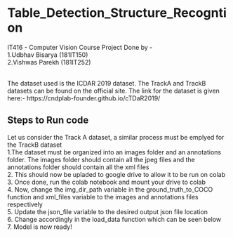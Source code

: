 # Table_Detection_Structure_Recogntion
IT416 - Computer Vision Course Project
Done by - 
<br />
1.Udbhav Bisarya (181IT150)<br />
2.Vishwas Parekh (181IT252)

<br />
The dataset used is the ICDAR 2019 dataset. The TrackA and TrackB datasets can be found on the official site. The link for the dataset is given here:-  https://cndplab-founder.github.io/cTDaR2019/

## Steps to Run code
Let us consider the Track A dataset, a similar process must be emplyed for the TrackB dataset
<br />
1.The dataset must be organized into an images folder and an annotations folder. The images folder should contain all the jpeg files and the annotations folder should contain all the xml files<br />
2. This should now be upladed to google drive to allow it to be run on colab<br />
3. Once done, run the colab notebook and mount your drive to colab<br />
4. Now, change the img_dir_path variable in the ground_truth_to_COCO function and xml_files variable to the images and annotations files respectively<br />
5. Update the json_file variable to the desired output json file location<br />
6. Change accordingly in the load_data function which can be seen below<br />
7. Model is now ready!<br />
